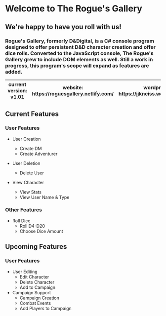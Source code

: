 # Welcome to The Rogue's Gallery

## We're happy to have you roll with us!

### Rogue's Gallery, formerly D&Digital, is a C# console program designed to offer persistent D&D character creation and offer dice rolls. Converted to the JavaScript console, The Rogue's Gallery grew to include DOM elements as well. Still a work in progress, this program's scope will expand as features are added. 

| current version: v1.01 | website: https://roguesgallery.netlify.com/ |wordpress: https://jjkneiss.wordpress.com/|
|:----------------:|-------------|-------------|

## Current Features 

### User Features	

* User Creation
	- Create DM
	- Create Adventurer

* User Deletion
	- Delete User
* View Character
	- View Stats
	- View User Name & Type

### Other Features

* Roll Dice
	- Roll D4-D20
	- Choose Dice Amount

## Upcoming Features

### User Features

* User Editing
	- Edit Character
	- Delete Character
	- Add to Campaign
* Campaign Support
	- Campaign Creation
	- Combat Events
	- Add Players to Campaign